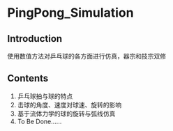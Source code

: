 # PingPong_Simulation
## Introduction
使用数值方法对乒乓球的各方面进行仿真，器宗和技宗双修

## Contents
1. 乒乓球拍与球的特点
2. 击球的角度、速度对球速、旋转的影响
3. 基于流体力学的球的旋转与弧线仿真
4. To Be Done......
